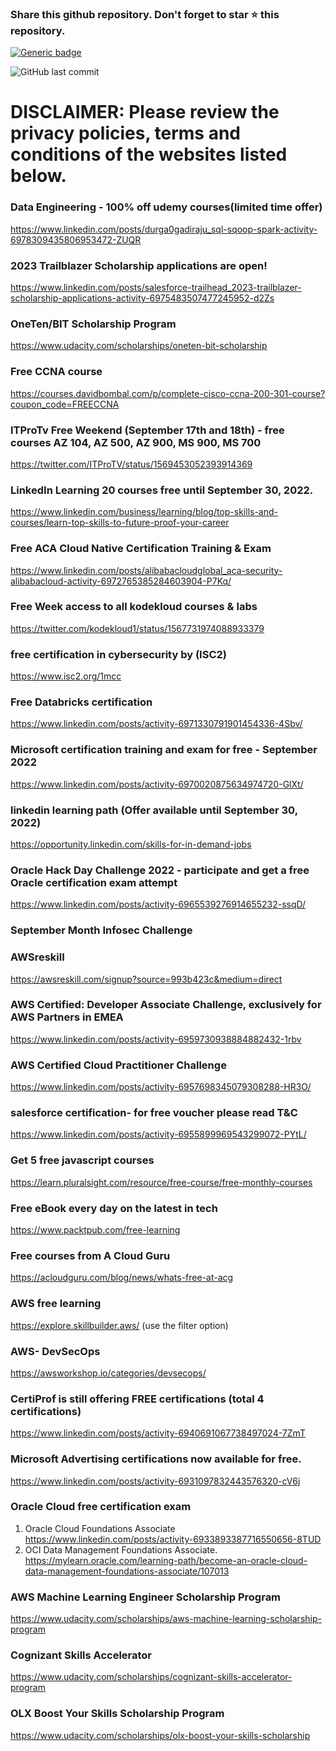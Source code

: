 ### Share this github repository. Don't forget to star ⭐ this repository. 

[![Generic badge](https://img.shields.io/badge/%20For%20most%20recent%20updates-follow%20me%20on%20linkedin-blue.svg)](https://www.linkedin.com/in/jose-praveen/detail/recent-activity/)

![GitHub last commit](https://img.shields.io/github/last-commit/josepraveen/free_monthly_learning_resources)


# DISCLAIMER: Please review the privacy policies, terms and conditions of the websites listed below.

### Data Engineering - 100% off udemy courses(limited time offer)
https://www.linkedin.com/posts/durga0gadiraju_sql-sqoop-spark-activity-6978309435806953472-ZUQR

### 2023 Trailblazer Scholarship applications are open!
https://www.linkedin.com/posts/salesforce-trailhead_2023-trailblazer-scholarship-applications-activity-6975483507477245952-d2Zs

### OneTen/BIT Scholarship Program
https://www.udacity.com/scholarships/oneten-bit-scholarship

### Free CCNA course 
https://courses.davidbombal.com/p/complete-cisco-ccna-200-301-course?coupon_code=FREECCNA

### ITProTv Free Weekend (September 17th and 18th) - free courses AZ 104, AZ 500, AZ 900, MS 900, MS 700
https://twitter.com/ITProTV/status/1569453052393914369

### LinkedIn Learning 20 courses free until September 30, 2022.
https://www.linkedin.com/business/learning/blog/top-skills-and-courses/learn-top-skills-to-future-proof-your-career

### Free ACA Cloud Native Certification Training & Exam
https://www.linkedin.com/posts/alibabacloudglobal_aca-security-alibabacloud-activity-6972765385284603904-P7Kq/

### Free Week access to all kodekloud courses & labs
https://twitter.com/kodekloud1/status/1567731974088933379

### free certification in cybersecurity by (ISC2)
https://www.isc2.org/1mcc

### Free Databricks certification
https://www.linkedin.com/posts/activity-6971330791901454336-4Sbv/

### Microsoft certification training and exam for free - September 2022
https://www.linkedin.com/posts/activity-6970020875634974720-GlXt/

### linkedin learning path (Offer available until September 30, 2022)
https://opportunity.linkedin.com/skills-for-in-demand-jobs

### Oracle Hack Day Challenge 2022 - participate and get a free Oracle certification exam attempt
https://www.linkedin.com/posts/activity-6965539276914655232-ssqD/

### September Month Infosec Challenge 





### AWSreskill
https://awsreskill.com/signup?source=993b423c&medium=direct

### AWS Certified: Developer Associate Challenge, exclusively for AWS Partners in EMEA
https://www.linkedin.com/posts/activity-6959730938884882432-1rbv 

### AWS Certified Cloud Practitioner Challenge
https://www.linkedin.com/posts/activity-6957698345079308288-HR3O/

### salesforce certification- for free voucher please read T&C
https://www.linkedin.com/posts/activity-6955899969543299072-PYtL/

### Get 5 free javascript courses 
https://learn.pluralsight.com/resource/free-course/free-monthly-courses

### Free eBook every day on the latest in tech 
https://www.packtpub.com/free-learning

### Free courses from A Cloud Guru 
https://acloudguru.com/blog/news/whats-free-at-acg

### AWS free learning
https://explore.skillbuilder.aws/ (use the filter option)

### AWS- DevSecOps 
https://awsworkshop.io/categories/devsecops/

### CertiProf is still offering FREE certifications (total 4 certifications)
https://www.linkedin.com/posts/activity-6940691067738497024-7ZmT

### Microsoft Advertising certifications now available for free. 
https://www.linkedin.com/posts/activity-6931097832443576320-cV6j

### Oracle Cloud free certification exam 
1) Oracle Cloud Foundations Associate 
https://www.linkedin.com/posts/activity-6933893387716550656-8TUD
2) OCI Data Management Foundations Associate.
https://mylearn.oracle.com/learning-path/become-an-oracle-cloud-data-management-foundations-associate/107013

### AWS Machine Learning Engineer Scholarship Program
https://www.udacity.com/scholarships/aws-machine-learning-scholarship-program

### Cognizant Skills Accelerator
https://www.udacity.com/scholarships/cognizant-skills-accelerator-program

### OLX Boost Your Skills Scholarship Program
https://www.udacity.com/scholarships/olx-boost-your-skills-scholarship
